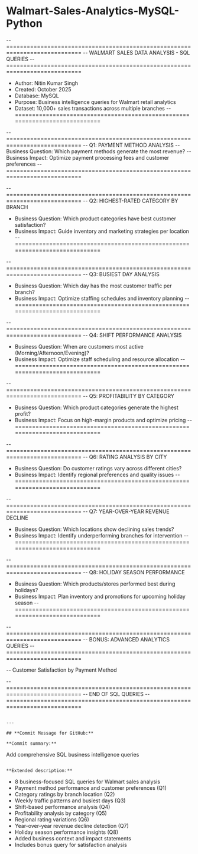 # Walmart-Sales-Analytics-MySQL-Python
-- ============================================================================
-- WALMART SALES DATA ANALYSIS - SQL QUERIES
-- ============================================================================
- Author: Nitin Kumar Singh
- Created: October 2025
- Database: MySQL
- Purpose: Business intelligence queries for Walmart retail analytics
- Dataset: 10,000+ sales transactions across multiple branches
-- ============================================================================


-- ============================================================================
-- Q1: PAYMENT METHOD ANALYSIS
-- Business Question: Which payment methods generate the most revenue?
-- Business Impact: Optimize payment processing fees and customer preferences
-- ============================================================================

-- ============================================================================
-- Q2: HIGHEST-RATED CATEGORY BY BRANCH
- Business Question: Which product categories have best customer satisfaction?
- Business Impact: Guide inventory and marketing strategies per location
-- ============================================================================

-- ============================================================================
-- Q3: BUSIEST DAY ANALYSIS
- Business Question: Which day has the most customer traffic per branch?
- Business Impact: Optimize staffing schedules and inventory planning
-- ============================================================================

-- ============================================================================
-- Q4: SHIFT PERFORMANCE ANALYSIS
- Business Question: When are customers most active (Morning/Afternoon/Evening)?
- Business Impact: Optimize staff scheduling and resource allocation
-- ============================================================================

-- ============================================================================
-- Q5: PROFITABILITY BY CATEGORY
- Business Question: Which product categories generate the highest profit?
- Business Impact: Focus on high-margin products and optimize pricing
-- ============================================================================

-- ============================================================================
-- Q6: RATING ANALYSIS BY CITY
- Business Question: Do customer ratings vary across different cities?
- Business Impact: Identify regional preferences and quality issues
-- ============================================================================

-- ============================================================================
-- Q7: YEAR-OVER-YEAR REVENUE DECLINE
- Business Question: Which locations show declining sales trends?
- Business Impact: Identify underperforming branches for intervention
-- ============================================================================

-- ============================================================================
-- Q8: HOLIDAY SEASON PERFORMANCE
- Business Question: Which products/stores performed best during holidays?
- Business Impact: Plan inventory and promotions for upcoming holiday season
-- ============================================================================

-- ============================================================================
-- BONUS: ADVANCED ANALYTICS QUERIES
-- ============================================================================

-- Customer Satisfaction by Payment Method

-- ============================================================================
-- END OF SQL QUERIES
-- ============================================================================
```

---

## **Commit Message for GitHub:**

**Commit summary:**
```
Add comprehensive SQL business intelligence queries
```

**Extended description:**
```
- 8 business-focused SQL queries for Walmart sales analysis
- Payment method performance and customer preferences (Q1)
- Category ratings by branch location (Q2)
- Weekly traffic patterns and busiest days (Q3)
- Shift-based performance analysis (Q4)
- Profitability analysis by category (Q5)
- Regional rating variations (Q6)
- Year-over-year revenue decline detection (Q7)
- Holiday season performance insights (Q8)
- Added business context and impact statements
- Includes bonus query for satisfaction analysis
